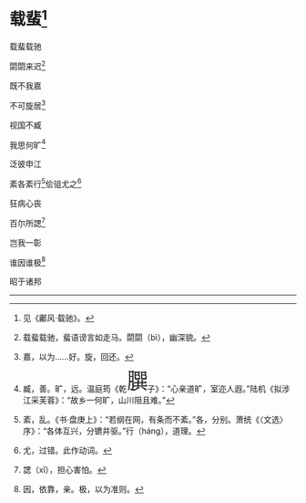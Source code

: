    

# 载蜚[^1]

载蜚载驰

閟閟来迟[^2]

既不我嘉

不可旋居[^3]

视国不臧

我思何旷[^4]

泛彼申江

紊各紊行[^5]侩驵尤之[^6]

狂病心丧

百尔所諰[^7]

岂我一彰

谁因谁极[^8]

昭于诸邦

* * *

[^1]: 见《鄘风·载驰》。
[^2]: 载蜚载驰，蜚语谤言如走马。閟閟（bì），幽深貌。
[^3]: 嘉，以为……好。旋，回还。
[^4]: 臧，善。旷，远。温庭筠《乾![](/木心全集（典藏套装十六册）/images/00103.jpeg)子》：“心亲道旷，室迩人遐。”陆机《拟涉江采芙蓉》：“故乡一何旷，山川阻且难。”
[^5]: 紊，乱。《书·盘庚上》：“若纲在网，有条而不紊。”各，分别。萧统《〈文选〉序》：“各体互兴，分镳并驱。”行（háng），道理。
[^6]: 尤，过错。此作动词。
[^7]: 諰（xǐ），担心害怕。
[^8]: 因，依靠，亲。极，以为准则。